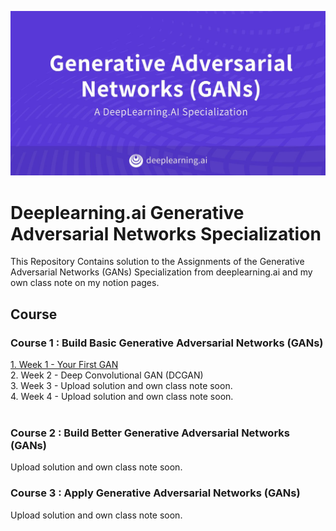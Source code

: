 <p align="center">
  <img alignc="center" src="./Coursera-GANs-Specialization.jpg" width="700"/>
</p>

# Deeplearning.ai Generative Adversarial Networks Specialization

This Repository Contains solution to the Assignments of the Generative Adversarial Networks (GANs) Specialization from deeplearning.ai and my own class note on my notion pages.

Course
---
### Course 1 : Build Basic Generative Adversarial Networks (GANs)
[1. Week 1 - Your First GAN](https://github.com/parkjh688/Coursera-GANs-Specialization/tree/main/Course%201%20-%20Build%20Basic%20Generative%20Adversarial%20Networks%20(GANs)/Week%201)<br>
2. Week 2 - Deep Convolutional GAN (DCGAN)<br>
3. Week 3 - Upload solution and own class note soon.<br>
4. Week 4 - Upload solution and own class note soon.<br><br>


### Course 2 : Build Better Generative Adversarial Networks (GANs)
Upload solution and own class note soon.<br>

### Course 3 : Apply Generative Adversarial Networks (GANs)
Upload solution and own class note soon.
